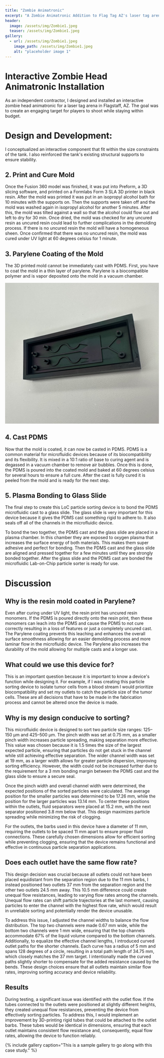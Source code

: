```yaml
---
title: "Zombie Animatronic"
excerpt: "A Zombie Animatronic Addition to Flag Tag AZ's laser tag arena"
header:
  image: /assets/img/Zombie1.jpeg
  teaser: /assets/img/Zombie1.jpeg
gallery:
  - url: /assets/img/Zombie1.jpeg
    image_path: /assets/img/Zombie1.jpeg
    alt: "placeholder image 1"
---
```

# Interactive Zombie Head Animatronic Installation
As an independent contractor, I designed and installed an interactive zombie head animatronic for a laser tag arena in Flagstaff, AZ. The goal was to create an engaging target for players to shoot while staying within budget.

# Design and Development:
I conceptualized an interactive component that fit within the size constraints of the tank. I also reinforced the tank's existing structural supports to ensure stability.

## 2. Print and Cure Mold
Once the Fusion 360 model was finished, it was put into Preform, a 3D slicing software, and printed on a Formlabs Form 3 SLA 3D printer in black resin. After the mold was printed it was put in an isopropyl alcohol bath for 10 minutes with the supports on. Then the supports were taken off and the mold was washed again in isopropyl alcohol for another 5 minutes. After this, the mold was tilted against a wall so that the alcohol could flow out and left to dry for 30 min. Once dried, the mold was checked for any uncured resin as uncured resin could lead to further complications in the demolding process. If there is no uncured resin the mold will have a homogeneous sheen. Once confirmed that there was no uncured resin, the mold was cured under UV light at 60 degrees celsius for 1 minute. 

## 3. Parylene Coating of the Mold
The 3D printed mold cannot be immediately cast with PDMS. First, you have to coat the mold in a thin layer of parylene. Parylene is a biocompatible polymer and is vapor deposited onto the mold in a vacuum chamber.

![Microfluidic Mold](/assets/img/micro2.jpeg)

## 4. Cast PDMS
Now that the mold is coated, it can now be casted in PDMS. PDMS is a common material for microfluidic devices because of its biocompatibility and its flexibility. It is mixed in a 10:1 ratio of base to curing agent and is degassed in a vacuum chamber to remove air bubbles. Once this is done, the PDMS is poured into the coated mold and baked at 60 degrees celsius for several hours to ensure a full cure. After the cast is fully cured it is peeled from the mold and is ready for the next step. 

## 5. Plasma Bonding to Glass Slide
The final step to create this LoC particle sorting device is to bond the PDMS microfluidic cast to a glass slide. The glass slide is very important for this device because it gives the PDMS cast something rigid to adhere to. It also seals off all of the channels in the microfluidic device. 

To bond the two together, the PDMS cast and the glass slide are placed in a plasma chamber. In this chamber they are exposed to oxygen plasma that increases the surface energy of both materials. This makes them super adhesive and perfect for bonding. Then the PDMS cast and the glass slide are aligned and pressed together for a few minutes until they are strongly bonded together. After the glass slide and the PDMS cast are bonded the microfluidic Lab-on-Chip particle sorter is ready for use. 

# Discussion 
## Why is the resin mold coated in Parylene? 
Even after curing under UV light, the resin print has uncured resin monomers. If the PDMS is poured directly onto the resin print, then these monomers can leach into the PDMS and cause the PDMS to not cure correctly resulting in a loss of features or just a completely uncured cast. The Parylene coating prevents this leaching and enhances the overall surface smoothness allowing for an easier demolding process and more laminar flow in the microfluidic device. The Parylene also increases the durability of the mold allowing for multiple casts and a longer use. 

## What could we use this device for?
This is an important question because it is important to know a device's function while designing it. For example, if I was creating this particle sorting device to isolate tumor cells from a blood stream I would prioritize biocompatibility and set my outlets to catch the particle size of the tumor cells. These are all decisions that have to be made in the fabrication process and cannot be altered once the device is made.  

## Why is my design conducive to sorting? 
This microfluidic device is designed to sort two particle size ranges: 125–150 μm and 425–500 μm. The pinch width was set at 0.75 mm, as a smaller pinch width increases particle spreading, making separation more effective. This value was chosen because it is 1.5 times the size of the largest expected particle, ensuring that particles do not get stuck in the channel while still achieving effective separation. The wider channel width was set at 19 mm, as a larger width allows for greater particle dispersion, improving sorting efficiency. However, the width could not be increased further due to the requirement for a 3 mm bonding margin between the PDMS cast and the glass slide to ensure a secure seal.

Once the pinch width and overall channel width were determined, the expected positions of the sorted particles were calculated. The average position for the smaller particles was determined to be 17.26 mm, while the position for the larger particles was 13.14 mm. To center these positions within the outlets, fluid separators were placed at 15.2 mm, with the next separator positioned 3.8 mm below that. This design maximizes particle spreading while minimizing the risk of clogging.

For the outlets, the barbs used in this device have a diameter of 11 mm, requiring the outlets to be spaced 11 mm apart to ensure proper fluid connections. These carefully chosen dimensions allow for efficient sorting while preventing clogging, ensuring that the device remains functional and effective in continuous particle separation applications.

## Does each outlet have the same flow rate? 
This design decision was crucial because all outlets could not have been placed equidistant from the separation region due to the 11 mm barbs, I instead positioned two outlets 37 mm from the separation region and the other two outlets 24.5 mm away. This 10.5 mm difference could create unequal flow resistances, leading to varying flow rates among the channels. Unequal flow rates can shift particle trajectories at the last moment, causing particles to enter the channel with the highest flow rate, which would result in unreliable sorting and potentially render the device unusable.

To address this issue, I adjusted the channel widths to balance the flow distribution. The top two channels were made 0.67 mm wide, while the bottom two channels were 1 mm wide, ensuring that the top channels accommodate 67% of the liquid volume compared to the bottom channels. Additionally, to equalize the effective channel lengths, I introduced curved outlet paths for the shorter channels. Each curve has a radius of 5 mm and spans 128 degrees of a circle, resulting in a total path length of 34.75 mm, which closely matches the 37 mm target. I intentionally made the curved paths slightly shorter to compensate for the added resistance caused by the bends. These design choices ensure that all outlets maintain similar flow rates, improving sorting accuracy and device reliability.

## Results 
During testing, a significant issue was identified with the outlet flow. If the tubes connected to the outlets were positioned at slightly different heights, they created unequal flow resistances, preventing the device from effectively sorting particles. To address this, I would implement an improvement by 3D-printing rigid tubes that could be attached to the outlet barbs. These tubes would be identical in dimensions, ensuring that each outlet maintains consistent flow resistance and, consequently, equal flow rates, allowing the device to function reliably.





{% include gallery caption="This is a sample gallery to go along with this case study." %}
